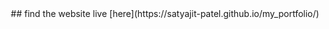 <div align="center">
    ## find the website live [here](https://satyajit-patel.github.io/my_portfolio/)
</div>